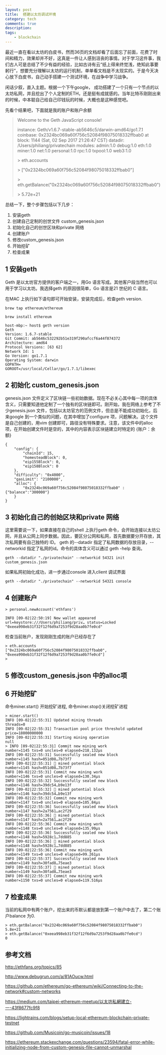 ```yaml
---
layout: post
title:  搭建以太坊调试环境 
category: tech 
comments: true
description: 
tags:
    - blockchain 
---
```


最近一直在看以太坊的白皮书，然而36页的文档却看了后面忘了前面，花费了时间和精力，效果却并不好，这真是一件让人感到沮丧的事情。对于学习这件事，我们古人可是总结了不少有益的经验，比如古诗有云“纸上得来终觉浅，绝知此事要躬行”，想要充分理解以太坊的运行机制，单单看文档是不太现实的。于是今天决心放下白皮书，自己动手搭建一个测试环境，在战争中学习战争。

闲话少叙，直入主题。根据一个下午google， 成功搭建了一个只有一个节点的以太坊私网，并且挖出了个人定制的ETH，还是挺有成就感的。当年比特币刚刚出来的时候，中本聪自己给自己印钱玩的时候，大概也是这种感觉吧。

先看个结果吧，下面就是我的账户和账户余额

> Welcome to the Geth JavaScript console!
> 
> instance: Geth/v1.6.7-stable-ab5646c5/darwin-amd64/go1.7.1
> coinbase: 0x2324bc069a60f756c52084f98075018332ffbab0
> at block: 1144 (Sat, 02 Sep 2017 21:26:47 CST)
>  datadir: /Users/philiang/privatechain
>  modules: admin:1.0 debug:1.0 eth:1.0 miner:1.0 net:1.0 personal:1.0 rpc:1.0 txpool:1.0 web3:1.0
>  
> 
>  \>  eth.accounts
> 
>  \> ["0x2324bc069a60f756c52084f98075018332ffbab0"]
>  
>  \> eth.getBalance("0x2324bc069a60f756c52084f98075018332ffbab0")
>    
>  \> 5.72e+21

总结一下，整个步骤包括以下几步：

1. 安装geth
2. 创建自己定制的创世文件 custom_genesis.json
3. 初始化自己的创世区块和private 网络
4. 创建账户
5. 修改custom_genesis.json
6. 开始挖矿
7. 检查成果


## 1 安装geth

Geth 是以太坊官方提供的客户端之一，用Go 语言写成。其他客户段当然也可以用于学习以太坊。我选择geth 的原因很简单，Go 语言是21 世纪的 C 语言。

在MAC 上执行如下语句即可开始安装，安装完成后，检查geth version.

```
brew tap ethereum/ethereum

brew install ethereum
``` 

````
host-mbp:~ host$ geth version
Geth
Version: 1.6.7-stable
Git Commit: ab5646c532292b51e319f290afccf6a44f874372
Architecture: amd64
Protocol Versions: [63 62]
Network Id: 1
Go Version: go1.7.1
Operating System: darwin
GOPATH=
GOROOT=/usr/local/Cellar/go/1.7.1/libexec
````
## 2 初始化 custom_genesis.json

genesis.json 文件定义了区块链一些初始数据。现在不必关心其中每一项的具体含义，只需要知道他定制了一个独有的区块链即可。刚开始，我在网络上参考了不少genesis.json 文件，包括以太坊官方的范例文件，但总是不能成功初始化，后来google 到一个类似的问题，在其中增加了configure 项，问题解决。这个文件是自己创建的，用vim 创建即可，路径没有特殊要求。注意，该文件中的alloc 项，在开始创建文件时是空的，其中的内容表示区块链建立时特定的 {账户：余额}

```
{
    "config": {
        "chainId": 15, 
        "homesteadBlock": 0,
        "eip155Block": 0,
        "eip158Block": 0
    },  
    "difficulty": "0x4000",
    "gasLimit": "2100000",
    "alloc": {
        "0x2324bc069a60f756c52084f98075018332ffbab0" :{"balance":"300000"}
    }   
}
```

## 3 初始化自己的创始区块和private 网络


这里需要说一下，如果直接在自己的shell 上执行geth 命令，会开始连接以太坊公网，并且从公网上同步数据。因此，要区分公网和私网，首先数据要分开存放，其次私网要有自己独特的 ID。 geth 的--datadir 指定了私网数据的存放目录，--networkid 指定了私网的id。命令的具体含义可以通过 geth -help 查询。

```
geth --datadir "./privatechain" --networkid 54321 init custom_genesis.json
```

如果私网初始化成功，进一步通过console 进入client 调试界面

```
geth --datadir "./privatechain" --networkid 54321 console
```

## 4 创建账户

```
> personal.newAccount('ethfans')

INFO [09-02|22:50:19] New wallet appeared                      
url=keystore:///Users/philiang/priv… status=Locked
"0xeea998eb31f32f12f6d9a7253f9d28aa0b7fe0cd"
```
检查当前账户，发现刚刚生成的账户已经存在了

```
> eth.accounts
["0x2324bc069a60f756c52084f98075018332ffbab0", 
"0xeea998eb31f32f12f6d9a7253f9d28aa0b7fe0cd"]
> 
```
## 5 修改custom_genesis.json 中的alloc项
## 6 开始挖矿

命令miner.start() 开始挖矿进程, 命令miner.stop()关闭挖矿进程

```
> miner.start()
INFO [09-02|22:55:31] Updated mining threads                   threads=0
INFO [09-02|22:55:31] Transaction pool price threshold updated price=18000000000
INFO [09-02|22:55:31] Starting mining operation 
null
> INFO [09-02|22:55:31] Commit new mining work                   number=1145 txs=0 uncles=0 elapsed=218.132µs
INFO [09-02|22:55:31] Successfully sealed new block            number=1145 hash=051d08…7b73f7
INFO [09-02|22:55:31] 🔨 mined potential block                  number=1145 hash=051d08…7b73f7
INFO [09-02|22:55:31] Commit new mining work                   number=1146 txs=0 uncles=0 elapsed=130.34µs
INFO [09-02|22:55:32] Successfully sealed new block            number=1146 hash=39dc54…b9e13f
INFO [09-02|22:55:32] 🔨 mined potential block                  number=1146 hash=39dc54…b9e13f
INFO [09-02|22:55:32] Commit new mining work                   number=1147 txs=0 uncles=0 elapsed=105.84µs
INFO [09-02|22:55:36] Successfully sealed new block            number=1147 hash=2a7561…ac2f29
INFO [09-02|22:55:36] 🔨 mined potential block                  number=1147 hash=2a7561…ac2f29
INFO [09-02|22:55:36] Commit new mining work                   number=1148 txs=0 uncles=0 elapsed=135.99µs
INFO [09-02|22:55:36] Successfully sealed new block            number=1148 hash=5928c1…7dd885
INFO [09-02|22:55:36] 🔨 mined potential block                  number=1148 hash=5928c1…7dd885
INFO [09-02|22:55:36] Commit new mining work                   number=1149 txs=0 uncles=0 elapsed=99.261µs
INFO [09-02|22:55:37] Successfully sealed new block            number=1149 hash=30fad8…75eae3
INFO [09-02|22:55:37] 🔨 mined potential block                  number=1149 hash=30fad8…75eae3
INFO [09-02|22:55:37] Commit new mining work                   number=1150 txs=0 uncles=0 elapsed=119.516µs
```

## 7 检查成果

当前的私网中有两个账户，挖出来的币默认都是放到第一个账户中去了，第二个账户balance 为0.

```
> eth.getBalance("0x2324bc069a60f756c52084f98075018332ffbab0")
5.8e+21
> eth.getBalance("0xeea998eb31f32f12f6d9a7253f9d28aa0b7fe0cd")
0
```

## 参考文档

http://ethfans.org/topics/85

http://www.debugrun.com/a/81AOucw.html

https://github.com/ethereum/go-ethereum/wiki/Connecting-to-the-network#custom-networks

https://medium.com/taipei-ethereum-meetup/以太坊私網建立-一-43f8677fc9f8


https://lightrains.com/blogs/setup-local-ethereum-blockchain-private-testnet

https://github.com/Musicoin/go-musicoin/issues/18

https://ethereum.stackexchange.com/questions/23594/fatal-error-while-initializing-node-from-custom-genesis-file-cannot-unmarshal

